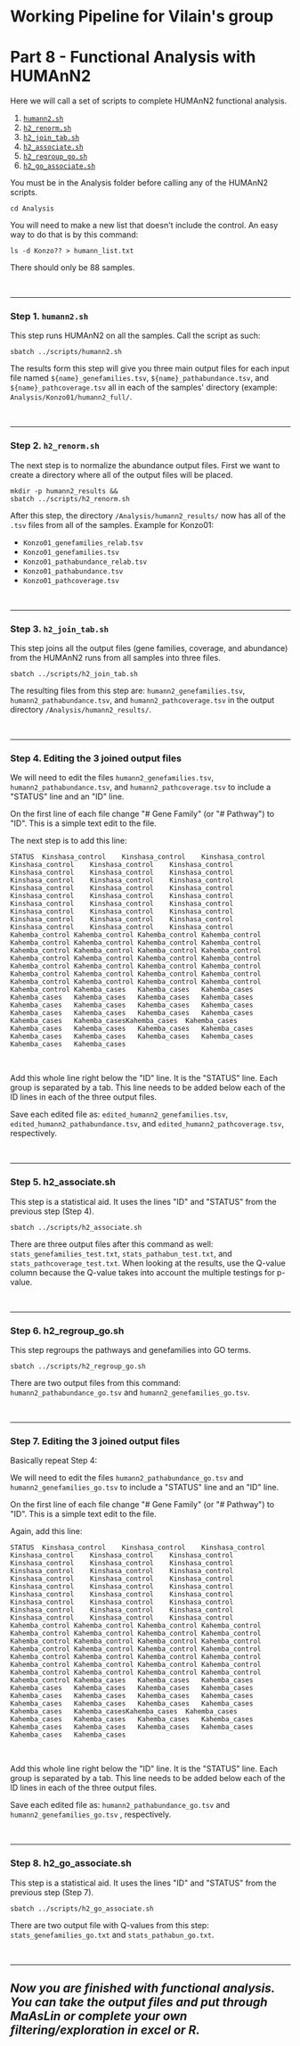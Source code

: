 # Working Pipeline for Vilain's group
# Part 8 - Functional Analysis with HUMAnN2

Here we will call a set of scripts to complete HUMAnN2 functional analysis.

1. [`humann2.sh`](https://github.com/kmgibson/EV_konzo/blob/master/scripts/humann2.sh)
2. [`h2_renorm.sh`](https://github.com/kmgibson/EV_konzo/blob/master/scripts/h2_renorm.sh)
3. [`h2_join_tab.sh`](https://github.com/kmgibson/EV_konzo/blob/master/scripts/h2_join_tab.sh)
4. [`h2_associate.sh`](https://github.com/kmgibson/EV_konzo/blob/master/scripts/h2_associate.sh)
5. [`h2_regroup_go.sh`](https://github.com/kmgibson/EV_konzo/blob/master/scripts/h2_regroup_go.sh)
6. [`h2_go_associate.sh`](https://github.com/kmgibson/EV_konzo/blob/master/scripts/h2_go_associate.sh)


You must be in the Analysis folder before calling any of the HUMAnN2 scripts.
```
cd Analysis
```

You will need to make a new list that doesn't include the control. An easy way to do that is by this command:
```
ls -d Konzo?? > humann_list.txt
```
There should only be 88 samples.

<br />

---
### Step 1. `humann2.sh`

This step runs HUMAnN2 on all the samples. Call the script as such:

```
sbatch ../scripts/humann2.sh
```
The results form this step will give you three main output files for each input file named `${name}_genefamilies.tsv`, `${name}_pathabundance.tsv`, and `${name}_pathcoverage.tsv` all in each of the samples' directory (example: `Analysis/Konzo01/humann2_full/`.

<br />

---
### Step 2. `h2_renorm.sh`

The next step is to normalize the abundance output files. First we want to create a directory where all of the output files will be placed.
```
mkdir -p humann2_results &&
sbatch ../scripts/h2_renorm.sh
```

After this step, the directory `/Analysis/humann2_results/` now has all of the `.tsv` files from all of the samples. 
Example for Konzo01: 
- `Konzo01_genefamilies_relab.tsv`
- `Konzo01_genefamilies.tsv`
- `Konzo01_pathabundance_relab.tsv`
- `Konzo01_pathabundance.tsv`
- `Konzo01_pathcoverage.tsv`

<br />

---
### Step 3. `h2_join_tab.sh`

This step joins all the output files (gene families, coverage, and abundance) from the HUMAnN2 runs from all samples into three files.

```
sbatch ../scripts/h2_join_tab.sh
```
The resulting files from this step are:
`humann2_genefamilies.tsv`, `humann2_pathabundance.tsv`, and `humann2_pathcoverage.tsv` in the output directory `/Analysis/humann2_results/`.

<br />

---
### Step 4. Editing the 3 joined output files

We will need to edit the files `humann2_genefamilies.tsv`, `humann2_pathabundance.tsv`, and `humann2_pathcoverage.tsv` to include a "STATUS" line and an "ID" line.

On the first line of each file change "# Gene Family" (or "# Pathway") to "ID". This is a simple text edit to the file. 

The next step is to add this line: 
```
STATUS	Kinshasa_control	Kinshasa_control	Kinshasa_control	Kinshasa_control	Kinshasa_control	Kinshasa_control	Kinshasa_control	Kinshasa_control	Kinshasa_control	Kinshasa_control	Kinshasa_control	Kinshasa_control	Kinshasa_control	Kinshasa_control	Kinshasa_control	Kinshasa_control	Kinshasa_control	Kinshasa_control	Kinshasa_control	Kinshasa_control	Kinshasa_control	Kinshasa_control	Kinshasa_control	Kinshasa_control	Kinshasa_control	Kinshasa_control	Kinshasa_control	Kinshasa_control	Kinshasa_control	Kinshasa_control	Kahemba_control	Kahemba_control	Kahemba_control	Kahemba_control	Kahemba_control	Kahemba_control	Kahemba_control	Kahemba_control	Kahemba_control	Kahemba_control	Kahemba_control	Kahemba_control	Kahemba_control	Kahemba_control	Kahemba_control	Kahemba_control	Kahemba_control	Kahemba_control	Kahemba_control	Kahemba_control	Kahemba_control	Kahemba_control	Kahemba_control	Kahemba_control	Kahemba_control	Kahemba_control	Kahemba_control	Kahemba_control	Kahemba_control	Kahemba_cases	Kahemba_cases	Kahemba_cases	Kahemba_cases	Kahemba_cases	Kahemba_cases	Kahemba_cases	Kahemba_cases	Kahemba_cases	Kahemba_cases	Kahemba_cases	Kahemba_cases	Kahemba_cases	Kahemba_cases	Kahemba_cases	Kahemba_cases	Kahemba_casesKahemba_cases	Kahemba_cases	Kahemba_cases	Kahemba_cases	Kahemba_cases	Kahemba_cases	Kahemba_cases	Kahemba_cases	Kahemba_cases	Kahemba_cases	Kahemba_cases	Kahemba_cases
```
<br />

Add this whole line right below the "ID" line. It is the "STATUS" line. Each group is separated by a tab. This line needs to be added below each of the ID lines in each of the three output files.

Save each edited file as: `edited_humann2_genefamilies.tsv`, 
`edited_humann2_pathabundance.tsv`, and 
`edited_humann2_pathcoverage.tsv`, respectively.

<br />

---
### Step 5. h2_associate.sh

This step is a statistical aid. It uses the lines "ID" and "STATUS" from the previous step (Step 4).

```
sbatch ../scripts/h2_associate.sh
```

There are three output files after this command as well: `stats_genefamilies_test.txt`, `stats_pathabun_test.txt`, and `stats_pathcoverage_test.txt`. When looking at the results, use the Q-value column because the Q-value takes into account the multiple testings for p-value.

<br />

---
### Step 6. h2_regroup_go.sh

This step regroups the pathways and genefamilies into GO terms.

```
sbatch ../scripts/h2_regroup_go.sh
```

There are two output files from this command: `humann2_pathabundance_go.tsv` and `humann2_genefamilies_go.tsv`.

<br />

---
### Step 7. Editing the 3 joined output files

Basically repeat Step 4:

We will need to edit the files `humann2_pathabundance_go.tsv` and `humann2_genefamilies_go.tsv` to include a "STATUS" line and an "ID" line.

On the first line of each file change "# Gene Family" (or "# Pathway") to "ID". This is a simple text edit to the file. 

Again, add this line: 
```
STATUS	Kinshasa_control	Kinshasa_control	Kinshasa_control	Kinshasa_control	Kinshasa_control	Kinshasa_control	Kinshasa_control	Kinshasa_control	Kinshasa_control	Kinshasa_control	Kinshasa_control	Kinshasa_control	Kinshasa_control	Kinshasa_control	Kinshasa_control	Kinshasa_control	Kinshasa_control	Kinshasa_control	Kinshasa_control	Kinshasa_control	Kinshasa_control	Kinshasa_control	Kinshasa_control	Kinshasa_control	Kinshasa_control	Kinshasa_control	Kinshasa_control	Kinshasa_control	Kinshasa_control	Kinshasa_control	Kahemba_control	Kahemba_control	Kahemba_control	Kahemba_control	Kahemba_control	Kahemba_control	Kahemba_control	Kahemba_control	Kahemba_control	Kahemba_control	Kahemba_control	Kahemba_control	Kahemba_control	Kahemba_control	Kahemba_control	Kahemba_control	Kahemba_control	Kahemba_control	Kahemba_control	Kahemba_control	Kahemba_control	Kahemba_control	Kahemba_control	Kahemba_control	Kahemba_control	Kahemba_control	Kahemba_control	Kahemba_control	Kahemba_control	Kahemba_cases	Kahemba_cases	Kahemba_cases	Kahemba_cases	Kahemba_cases	Kahemba_cases	Kahemba_cases	Kahemba_cases	Kahemba_cases	Kahemba_cases	Kahemba_cases	Kahemba_cases	Kahemba_cases	Kahemba_cases	Kahemba_cases	Kahemba_cases	Kahemba_casesKahemba_cases	Kahemba_cases	Kahemba_cases	Kahemba_cases	Kahemba_cases	Kahemba_cases	Kahemba_cases	Kahemba_cases	Kahemba_cases	Kahemba_cases	Kahemba_cases	Kahemba_cases
```
<br />

Add this whole line right below the "ID" line. It is the "STATUS" line. Each group is separated by a tab. This line needs to be added below each of the ID lines in each of the three output files.

Save each edited file as: `humann2_pathabundance_go.tsv` and `humann2_genefamilies_go.tsv` , respectively.


<br />

---
### Step 8. h2_go_associate.sh

This step is a statistical aid. It uses the lines "ID" and "STATUS" from the previous step (Step 7).

```
sbatch ../scripts/h2_go_associate.sh
```

There are two output file with Q-values from this step: `stats_genefamilies_go.txt` and `stats_pathabun_go.txt`.


<br />

---
## *Now you are finished with functional analysis. You can take the output files and put through MaAsLin or complete your own filtering/exploration in excel or R.*